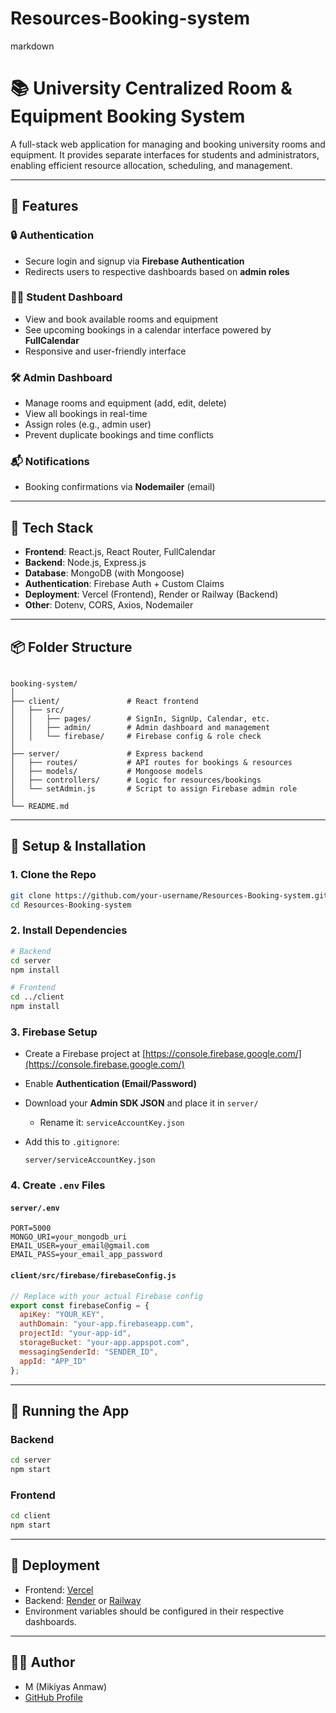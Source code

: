 ﻿# Resources-Booking-system

markdown
# 📚 University Centralized Room & Equipment Booking System

A full-stack web application for managing and booking university rooms and equipment. It provides separate interfaces for students and administrators, enabling efficient resource allocation, scheduling, and management.

---

## 🚀 Features

### 🔒 Authentication
- Secure login and signup via **Firebase Authentication**
- Redirects users to respective dashboards based on **admin roles**

### 👩‍🎓 Student Dashboard
- View and book available rooms and equipment
- See upcoming bookings in a calendar interface powered by **FullCalendar**
- Responsive and user-friendly interface

### 🛠️ Admin Dashboard
- Manage rooms and equipment (add, edit, delete)
- View all bookings in real-time
- Assign roles (e.g., admin user)
- Prevent duplicate bookings and time conflicts

### 📬 Notifications
- Booking confirmations via **Nodemailer** (email)

---

## 🧰 Tech Stack

- **Frontend**: React.js, React Router, FullCalendar
- **Backend**: Node.js, Express.js
- **Database**: MongoDB (with Mongoose)
- **Authentication**: Firebase Auth + Custom Claims
- **Deployment**: Vercel (Frontend), Render or Railway (Backend)
- **Other**: Dotenv, CORS, Axios, Nodemailer

---

## 📦 Folder Structure

```

booking-system/
│
├── client/               # React frontend
│   ├── src/
│   │   ├── pages/        # SignIn, SignUp, Calendar, etc.
│   │   ├── admin/        # Admin dashboard and management
│   │   └── firebase/     # Firebase config & role check
│
├── server/               # Express backend
│   ├── routes/           # API routes for bookings & resources
│   ├── models/           # Mongoose models
│   ├── controllers/      # Logic for resources/bookings
│   └── setAdmin.js       # Script to assign Firebase admin role
│
└── README.md

````

---

## 🔧 Setup & Installation

### 1. Clone the Repo

```bash
git clone https://github.com/your-username/Resources-Booking-system.git
cd Resources-Booking-system
````

### 2. Install Dependencies

```bash
# Backend
cd server
npm install

# Frontend
cd ../client
npm install
```

### 3. Firebase Setup

* Create a Firebase project at [https://console.firebase.google.com/](https://console.firebase.google.com/)
* Enable **Authentication (Email/Password)**
* Download your **Admin SDK JSON** and place it in `server/`

  * Rename it: `serviceAccountKey.json`
* Add this to `.gitignore`:

  ```
  server/serviceAccountKey.json
  ```

### 4. Create `.env` Files

#### `server/.env`

```env
PORT=5000
MONGO_URI=your_mongodb_uri
EMAIL_USER=your_email@gmail.com
EMAIL_PASS=your_email_app_password
```

#### `client/src/firebase/firebaseConfig.js`

```js
// Replace with your actual Firebase config
export const firebaseConfig = {
  apiKey: "YOUR_KEY",
  authDomain: "your-app.firebaseapp.com",
  projectId: "your-app-id",
  storageBucket: "your-app.appspot.com",
  messagingSenderId: "SENDER_ID",
  appId: "APP_ID"
};
```

---

## 📡 Running the App

### Backend

```bash
cd server
npm start
```

### Frontend

```bash
cd client
npm start
```

---

## 🚀 Deployment

* Frontend: [Vercel](https://vercel.com/)
* Backend: [Render](https://render.com/) or [Railway](https://railway.app/)
* Environment variables should be configured in their respective dashboards.

---



## 👨‍💻 Author

* M (Mikiyas Anmaw)
* [GitHub Profile](https://github.com/Monange1)


